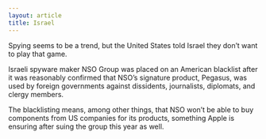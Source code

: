 ```yaml
---
layout: article
title: Israel
---
```


Spying seems to be a trend, but the United States told Israel they don’t want to play that game.

Israeli spyware maker NSO Group was placed on an American blacklist after it was reasonably confirmed that NSO’s signature product, Pegasus, was used by foreign governments against dissidents, journalists, diplomats, and clergy members.

The blacklisting means, among other things, that NSO won’t be able to buy components from US companies for its products, something Apple is ensuring after suing the group this year as well.
